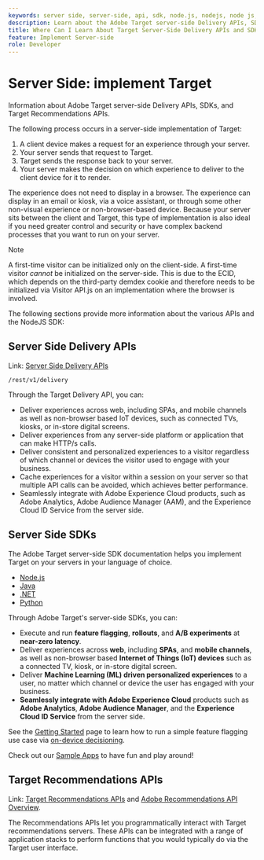 ```yaml
---
keywords: server side, server-side, api, sdk, node.js, nodejs, node js, recommendations api, api, apis, server side1
description: Learn about the Adobe Target server-side Delivery APIs, SDKs, and Target Recommendations APIs.
title: Where Can I Learn About Target Server-Side Delivery APIs and SDKs?
feature: Implement Server-side
role: Developer
---
```

# Server Side: implement Target

Information about Adobe Target server-side Delivery APIs, SDKs, and Target Recommendations APIs.

The following process occurs in a server-side implementation of Target:

1. A client device makes a request for an experience through your server.
1. Your server sends that request to Target.
1. Target sends the response back to your server.
1. Your server makes the decision on which experience to deliver to the client device for it to render.

The experience does not need to display in a browser. The experience can display in an email or kiosk, via a voice assistant, or through some other non-visual experience or non-browser-based device. Because your server sits between the client and Target, this type of implementation is also ideal if you need greater control and security or have complex backend processes that you want to run on your server.

>[!NOTE]
>
>A first-time visitor can be initialized only on the client-side. A first-time visitor *cannot* be initialized on the server-side. This is due to the ECID, which depends on the third-party demdex cookie and therefore needs to be initialized via Visitor API.js on an implementation where the browser is involved.

The following sections provide more information about the various APIs and the NodeJS SDK:

## Server Side Delivery APIs

Link: [Server Side Delivery APIs](../delivery-api/overview.md)

`/rest/v1/delivery`

Through the Target Delivery API, you can:

* Deliver experiences across web, including SPAs, and mobile channels as well as non-browser based IoT devices, such as connected TVs, kiosks, or in-store digital screens.
* Deliver experiences from any server-side platform or application that can make HTTP/s calls.
* Deliver consistent and personalized experiences to a visitor regardless of which channel or devices the visitor used to engage with your business.
* Cache experiences for a visitor within a session on your server so that multiple API calls can be avoided, which achieves better performance.
* Seamlessly integrate with Adobe Experience Cloud products, such as Adobe Analytics, Adobe Audience Manager (AAM), and the Experience Cloud ID Service from the server side.

## Server Side SDKs

The Adobe Target server-side SDK documentation helps you implement Target on your servers in your language of choice.

* [Node.js](node-js/overview.md)
* [Java](java/overview.md)
* [.NET](net/overview.md)
* [Python](python/overview.md)

Through Adobe Target's server-side SDKs, you can:

* Execute and run **feature flagging**, **rollouts**, and **A/B experiments** at **near-zero latency**.
* Deliver experiences across **web**, including **SPAs**, and **mobile channels**, as well as non-browser based **Internet of Things (IoT) devices** such as a connected TV, kiosk, or in-store digital screen.
* Deliver **Machine Learning (ML) driven personalized experiences** to a user, no matter which channel or device the user has engaged with your business.
* **Seamlessly integrate with Adobe Experience Cloud** products such as **Adobe Analytics**, **Adobe Audience Manager**, and the **Experience Cloud ID Service** from the server side.

See the [Getting Started](sdk-guides/getting-started/getting-started.md) page to learn how to run a simple feature flagging use case via [on-device decisioning](sdk-guides/on-device-decisioning/overview.md).

Check out our [Sample Apps](sdk-guides/sample-apps/sample-apps.md) to have fun and play around!

## Target Recommendations APIs

Link: [Target Recommendations APIs](https://developers.adobetarget.com/api/recommendations) and [Adobe Recommendations API Overview](../../before-administer/recs-api/overview.md).

The Recommendations APIs let you programmatically interact with Target recommendations servers. These APIs can be integrated with a range of application stacks to perform functions that you would typically do via the Target user interface.
